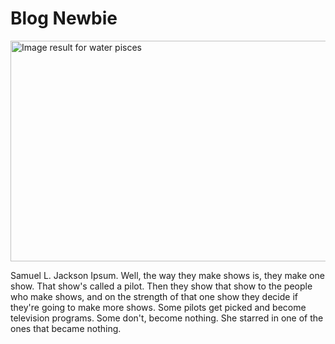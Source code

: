 
<html>
  <head>
    <meta name="viewport" content="width=device-width, initial-scale=1.0">
    <!-- Latest compiled and minified CSS -->
<link rel="stylesheet" href="https://maxcdn.bootstrapcdn.com/bootstrap/3.3.7/css/bootstrap.min.css" integrity="sha384-BVYiiSIFeK1dGmJRAkycuHAHRg32OmUcww7on3RYdg4Va+PmSTsz/K68vbdEjh4u" crossorigin="anonymous">

  </head>
  <body>
    <h1>Blog Newbie</h1>
<img class="irc_mi" src="https://truewillastrology.com/wp-content/uploads/2014/09/full_moon_in_pisces-695x362.jpg" alt="Image result for water pisces" onload="typeof google==='object'&amp;&amp;google.aft&amp;&amp;google.aft(this)" width="678" height="353" style="margin-top: 0px;">
    <p>Samuel L. Jackson Ipsum. Well, the way they make shows is, they make one show. That show's called a pilot. Then they show that show to the people who make shows, and on the strength of that one show they decide if they're going to make more shows. Some pilots get picked and become television programs. Some don't, become nothing. She starred in one of the ones that became nothing.</p>
    
  </body>
</html>
